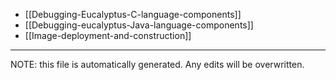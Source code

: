 * [[Debugging-Eucalyptus-C-language-components]]
* [[Debugging-eucalyptus-Java-language-components]]
* [[Image-deployment-and-construction]]

*****
NOTE: this file is automatically generated. Any edits will be overwritten.
